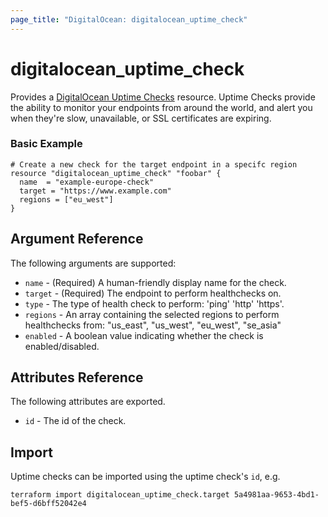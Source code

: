 ```yaml
---
page_title: "DigitalOcean: digitalocean_uptime_check"
---
```


# digitalocean_uptime_check

Provides a [DigitalOcean Uptime Checks](https://docs.digitalocean.com/reference/api/kafka-beta-api-reference/#tag/Uptime)
resource. Uptime Checks provide the ability to monitor your endpoints from around the world, and alert you when they're slow, unavailable, or SSL certificates are expiring.


### Basic Example

```hcl
# Create a new check for the target endpoint in a specifc region
resource "digitalocean_uptime_check" "foobar" {
  name  = "example-europe-check"
  target = "https://www.example.com"
  regions = ["eu_west"]
}
```

## Argument Reference

The following arguments are supported:

* `name` - (Required) A human-friendly display name for the check.
* `target` - (Required) The endpoint to perform healthchecks on.
* `type` - The type of health check to perform: 'ping' 'http' 'https'.
* `regions` - An array containing the selected regions to perform healthchecks from: "us_east", "us_west", "eu_west", "se_asia"
* `enabled` - A boolean value indicating whether the check is enabled/disabled.

## Attributes Reference

The following attributes are exported.

* `id` - The id of the check.

## Import

Uptime checks can be imported using the uptime check's `id`, e.g.

```shell
terraform import digitalocean_uptime_check.target 5a4981aa-9653-4bd1-bef5-d6bff52042e4
```
